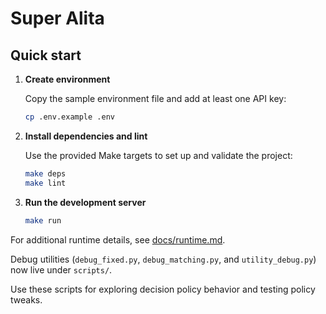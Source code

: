 # Super Alita


## Quick start

1. **Create environment**

   Copy the sample environment file and add at least one API key:

   ```bash
   cp .env.example .env
   ```

2. **Install dependencies and lint**

   Use the provided Make targets to set up and validate the project:

   ```bash
   make deps
   make lint
   ```

3. **Run the development server**

   ```bash
   make run
   ```

For additional runtime details, see [docs/runtime.md](docs/runtime.md).

Debug utilities (`debug_fixed.py`, `debug_matching.py`, and `utility_debug.py`) now live under `scripts/`.

Use these scripts for exploring decision policy behavior and testing policy tweaks.


